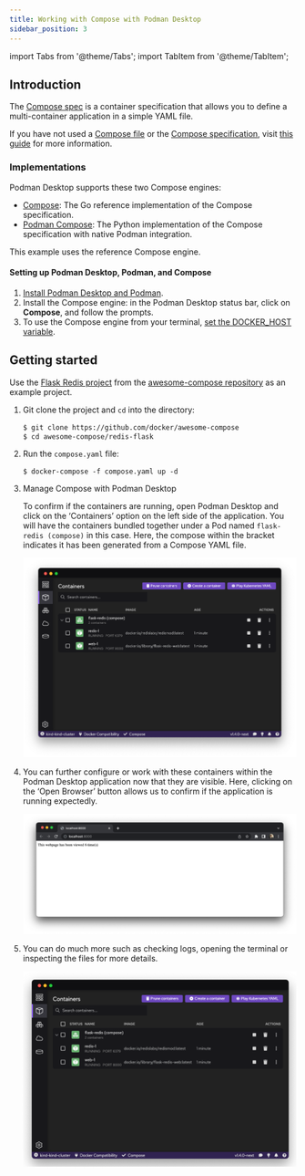 ```yaml
---
title: Working with Compose with Podman Desktop
sidebar_position: 3
---
```


import Tabs from '@theme/Tabs';
import TabItem from '@theme/TabItem';

## Introduction

The [Compose spec](https://compose-spec.io) is a container specification that allows you to define a multi-container application in a simple YAML file.

If you have not used a [Compose file](https://github.com/compose-spec/compose-spec/blob/master/spec.md#compose-file) or the [Compose specification](https://compose-spec.io/), visit [this guide](https://github.com/compose-spec/compose-spec/blob/master/spec.md) for more information.

### Implementations

Podman Desktop supports these two Compose engines:

- [Compose](https://github.com/docker/compose): The Go reference implementation of the Compose specification.
- [Podman Compose](https://github.com/containers/podman-compose): The Python implementation of the Compose specification with native Podman integration.

This example uses the reference Compose engine.

#### Setting up Podman Desktop, Podman, and Compose

1. [Install Podman Desktop and Podman](/docs/installation).
1. Install the Compose engine: in the Podman Desktop status bar, click on **<icon icon="fa-solid fa-download" size="lg" />Compose**, and follow the prompts.
1. To use the Compose engine from your terminal, [set the DOCKER_HOST variable](/docs/migrating-from-docker/using-the-docker_host-environment-variable).

## Getting started

Use the [Flask Redis project](https://github.com/docker/awesome-compose/tree/master/flask-redis) from the [awesome-compose repository](https://github.com/docker/awesome-compose) as an example project.

1. Git clone the project and `cd` into the directory:

   ```shell-session
   $ git clone https://github.com/docker/awesome-compose
   $ cd awesome-compose/redis-flask
   ```

2. Run the `compose.yaml` file:

   ```shell-session
   $ docker-compose -f compose.yaml up -d
   ```

3. Manage Compose with Podman Desktop

   To confirm if the containers are running, open Podman Desktop and click on the ‘Containers’ option on the left side of the application. You will have the containers bundled together under a Pod named `flask-redis (compose)` in this case. Here, the compose within the bracket indicates it has been generated from a Compose YAML file.

   ![img2](img/2023-09-compose/compose_doc_image_2.png)

4. You can further configure or work with these containers within the Podman Desktop application now that they are visible. Here, clicking on the ‘Open Browser’ button allows us to confirm if the application is running expectedly.

   ![img3](img/2023-09-compose/compose_doc_image_3.png)

5. You can do much more such as checking logs, opening the terminal or inspecting the files for more details.

   ![img4](img/2023-09-compose/compose_doc_image_4.png)
